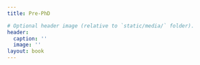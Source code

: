 ```yaml
---
title: Pre-PhD

# Optional header image (relative to `static/media/` folder).
header:
  caption: ''
  image: ''
layout: book
---
```

